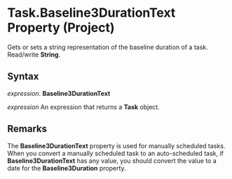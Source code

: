 
# Task.Baseline3DurationText Property (Project)

Gets or sets a string representation of the baseline duration of a task. Read/write  **String**.


## Syntax

 _expression_. **Baseline3DurationText**

 _expression_ An expression that returns a **Task** object.


## Remarks

The  **Baseline3DurationText** property is used for manually scheduled tasks. When you convert a manually scheduled task to an auto-scheduled task, if **Baseline3DurationText** has any value, you should convert the value to a date for the **Baseline3Duration** property.

